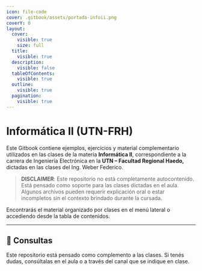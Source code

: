 ```yaml
---
icon: file-code
cover: .gitbook/assets/portada-infoii.png
coverY: 0
layout:
  cover:
    visible: true
    size: full
  title:
    visible: true
  description:
    visible: false
  tableOfContents:
    visible: true
  outline:
    visible: true
  pagination:
    visible: true
---
```


# Informática II (UTN-FRH)

Este Gitbook contiene ejemplos, ejercicios y material complementario utilizados en las clases de la materia **Informática II**, correspondiente a la carrera de Ingeniería Electrónica en la **UTN – Facultad Regional Haedo,** dictadas en las clases del Ing. Weber Federico.

> **DISCLAIMER**: Este repositorio no está completamente autocontenido. Está pensado como soporte para las clases dictadas en el aula. Algunos archivos pueden requerir explicación oral o estar incompletos sin el contexto brindado durante la cursada.

Encontrarás el material organizado por clases en el menú lateral o accediendo desde la tabla de contenidos.

***

## 💬 Consultas

Este repositorio está pensado como complemento a las clases. Si tenés dudas, consúltalas en el aula o a través del canal que se indique en clase.
